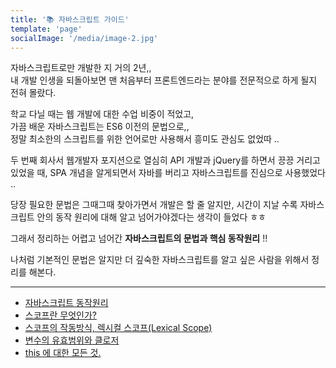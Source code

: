```yaml
---
title: '📚 자바스크립트 가이드'
template: 'page'
socialImage: '/media/image-2.jpg'
---
```


자바스크립트로만 개발한 지 거의 2년,,  
내 개발 인생을 되돌아보면 맨 처음부터 프론트엔드라는 분야를 전문적으로 하게 될지 전혀 몰랐다.

학교 다닐 때는 웹 개발에 대한 수업 비중이 적었고,  
가끔 배운 자바스크립트는 ES6 이전의 문법으로,,  
정말 최소한의 스크립트를 위한 언어로만 사용해서 흥미도 관심도 없었따 ..

두 번째 회사서 웹개발자 포지션으로 열심히 API 개발과 jQuery를 하면서 끙끙 거리고 있었을 때,
SPA 개념을 알게되면서 자바를 버리고 자바스크립트를 진심으로 사용했었다 ..

당장 필요한 문법은 그때그때 찾아가면서 개발은 할 줄 알지만,
시간이 지날 수록 자바스크립트 안의 동작 원리에 대해 알고 넘어가야겠다는 생각이 들었다 ㅎㅎ

그래서 정리하는 어렵고 넘어간 **자바스크립트의 문법과 핵심 동작원리** !!

나처럼 기본적인 문법은 알지만 더 깊숙한 자바스크립트를 알고 싶은 사람을 위해서 정리를 해본다.

---

- [자바스크립트 동작원리](https://www.kingeunji.dev/posts/javascript-engine)
- [스코프란 무엇인가?](https://www.kingeunji.dev/posts/javascript-scope)
- [스코프의 작동방식, 렉시컬 스코프(Lexical Scope)](https://www.kingeunji.dev/posts/javascript-lexical-scope)
- [변수의 유효범위와 클로저](https://www.kingeunji.dev/posts/javascript-closure)
- [this 에 대한 모든 것.](https://www.kingeunji.dev/posts/javascript-this)
